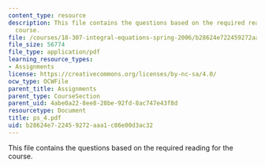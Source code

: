```yaml
---
content_type: resource
description: This file contains the questions based on the required reading for the
  course.
file: /courses/18-307-integral-equations-spring-2006/b28624e722459272aaa1c86e00d3ac32_ps_4.pdf
file_size: 56774
file_type: application/pdf
learning_resource_types:
- Assignments
license: https://creativecommons.org/licenses/by-nc-sa/4.0/
ocw_type: OCWFile
parent_title: Assignments
parent_type: CourseSection
parent_uid: 4abe0a22-8ee8-28be-92fd-8ac747e43f8d
resourcetype: Document
title: ps_4.pdf
uid: b28624e7-2245-9272-aaa1-c86e00d3ac32
---
```

This file contains the questions based on the required reading for the course.
